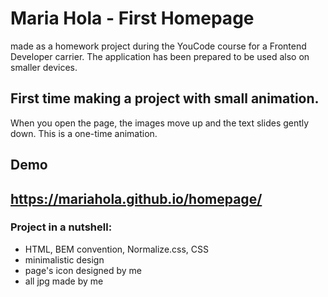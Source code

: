 # Maria Hola - First Homepage
made as a homework project during the YouCode course for a Frontend Developer carrier.
The application has been prepared to be used also on smaller devices.


## First time making a project with small animation.  
When you open the page, the images move up and the text slides gently down. This is a one-time animation. 

## Demo 
https://mariahola.github.io/homepage/
------

### Project in a nutshell: 
* HTML, BEM convention, Normalize.css, CSS
* minimalistic design 
* page's icon designed by me
* all jpg made by me
